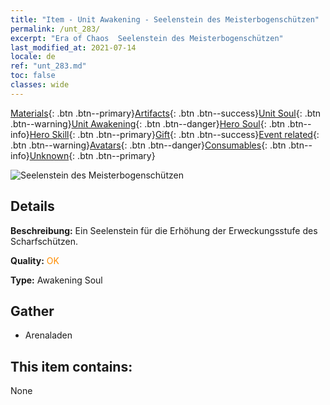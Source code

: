 ```yaml
---
title: "Item - Unit Awakening - Seelenstein des Meisterbogenschützen"
permalink: /unt_283/
excerpt: "Era of Chaos  Seelenstein des Meisterbogenschützen"
last_modified_at: 2021-07-14
locale: de
ref: "unt_283.md"
toc: false
classes: wide
---
```

 [Materials](/ItemsDE/){: .btn .btn--primary}[Artifacts](/ItemsDE/Artifacts/){: .btn .btn--success}[Unit Soul](/ItemsDE/UnitSoul/){: .btn .btn--warning}[Unit Awakening](/ItemsDE/UnitAwakening/){: .btn .btn--danger}[Hero Soul](/ItemsDE/HeroSoul/){: .btn .btn--info}[Hero Skill](/ItemsDE/HeroSkill/){: .btn .btn--primary}[Gift](/ItemsDE/Gift/){: .btn .btn--success}[Event related](/ItemsDE/Events/){: .btn .btn--warning}[Avatars](/ItemsDE/Avatars/){: .btn .btn--danger}[Consumables](/ItemsDE/Consumables/){: .btn .btn--info}[Unknown](/ItemsDE/Unknown/){: .btn .btn--primary}

 ![Seelenstein des Meisterbogenschützen](/images/u/tia_nushou.jpg)

## Details
 **Beschreibung:** Ein Seelenstein für die Erhöhung der Erweckungsstufe des Scharfschützen.

 **Quality:** <span style="color: #FF8C00">OK</span>

 **Type:** Awakening Soul

## Gather

*    Arenaladen 

## This item contains:

  None

